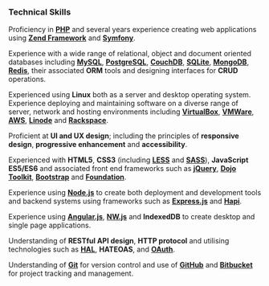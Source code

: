 ### Technical Skills

Proficiency in [**PHP**](https://secure.php.net/) and several years experience creating web applications using 
[**Zend Framework**](https://framework.zend.com/) and [**Symfony**](https://symfony.com/).

Experience with a wide range of relational, object and document oriented databases including [**MySQL**](https://www.mysql.com/),
[**PostgreSQL**](https://www.postgresql.org/), [**CouchDB**](https://couchdb.apache.org/), [**SQLite**](https://sqlite.org/),
[**MongoDB**](https://www.mongodb.com/), [**Redis**](https://redis.io/), their associated **ORM** tools and designing 
interfaces for **CRUD** operations.

Experienced using **Linux** both as a server and desktop operating system. Experience deploying and maintaining 
software on a diverse range of server, network and hosting environments including [**VirtualBox**](https://www.virtualbox.org/), 
[**VMWare**](https://www.vmware.com/), [**AWS**](https://aws.amazon.com/), [**Linode**](https://www.linode.com/) and 
[**Rackspace**](https://www.rackspace.com/).

Proficient at **UI and UX design**; including the principles of **responsive design**, **progressive enhancement** and
**accessibility**.

Experienced with **HTML5**, **CSS3** (including [**LESS**](http://lesscss.org/) and [**SASS**](https://sass-lang.com/)), 
**JavaScript ES5/ES6** and associated front end frameworks such as [**jQuery**](https://jquery.com/), 
[**Dojo Toolkit**](https://dojotoolkit.org/), [**Bootstrap**](https://getbootstrap.com/) and 
[**Foundation**](https://foundation.zurb.com/).

Experience using [**Node.js**](https://nodejs.org/) to create both deployment and development tools and backend systems 
using frameworks such as [**Express.js**](https://expressjs.com/) and [**Hapi**](https://hapijs.com/).

Experience using [**Angular.js**](https://angularjs.org/), [**NW.js**](https://nwjs.io/) and **IndexedDB** to create 
desktop and single page applications.

Understanding of **RESTful API design**, **HTTP protocol** and utilising technologies such as 
[**HAL**](http://stateless.co/hal_specification.html), **HATEOAS**, and [**OAuth**](https://oauth.net/).

Understanding of [**Git**](https://git-scm.com/) for version control and use of [**GitHub**](https://github.com/) and 
[**Bitbucket**](https://bitbucket.org/) for project tracking and management.